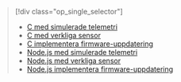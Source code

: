 > [!div class="op_single_selector"]
> * [C med simulerade telemetri](../articles/iot-suite/iot-suite-raspberry-pi-kit-c-get-started-simulator.md)
> * [C med verkliga sensor](../articles/iot-suite/iot-suite-raspberry-pi-kit-c-get-started-basic.md)
> * [C implementera firmware-uppdatering](../articles/iot-suite/iot-suite-raspberry-pi-kit-c-get-started-advanced.md)
> * [Node.js med simulerade telemetri](../articles/iot-suite/iot-suite-raspberry-pi-kit-node-get-started-simulator.md)
> * [Node.js med verkliga sensor](../articles/iot-suite/iot-suite-raspberry-pi-kit-node-get-started-basic.md)
> * [Node.js implementera firmware-uppdatering](../articles/iot-suite/iot-suite-raspberry-pi-kit-node-get-started-advanced.md)
